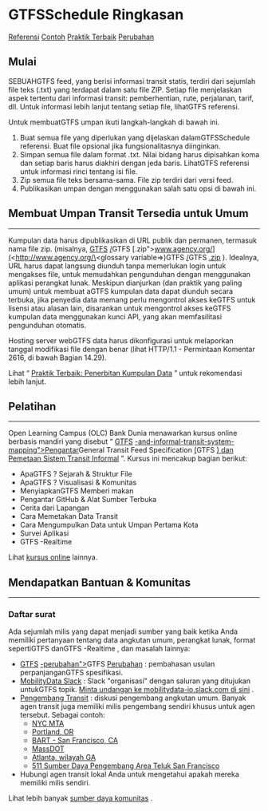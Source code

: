 # GTFSSchedule Ringkasan

<div class="landing-page"><a class="button" href="reference">Referensi</a> <a class="button" href="examples">Contoh</a> <a class="button" href="best-practices">Praktik Terbaik</a> <a class="button" href="changes">Perubahan</a></div>

## Mulai

SEBUAHGTFS feed, yang berisi informasi transit statis, terdiri dari sejumlah file teks (.txt) yang terdapat dalam satu file ZIP. Setiap file menjelaskan aspek tertentu dari informasi transit: pemberhentian, rute, perjalanan, tarif, dll. Untuk informasi lebih lanjut tentang setiap file, lihatGTFS referensi.

Untuk membuatGTFS umpan ikuti langkah-langkah di bawah ini.

1. Buat semua file yang diperlukan yang dijelaskan dalamGTFSSchedule referensi. Buat file opsional jika fungsionalitasnya diinginkan.
1. Simpan semua file dalam format .txt. Nilai bidang harus dipisahkan koma dan setiap baris harus diakhiri dengan jeda baris. LihatGTFS referensi untuk informasi rinci tentang isi file.
1. Zip semua file teks bersama-sama. File zip terdiri dari versi feed.
1. Publikasikan umpan dengan menggunakan salah satu opsi di bawah ini.

## Membuat Umpan Transit Tersedia untuk Umum

<hr/>

Kumpulan data harus dipublikasikan di URL publik dan permanen, termasuk nama file zip. (misalnya, [GTFS](<http://www.agency.org/\<glossary variable=>) [/](<http://www.agency.org/\<glossary variable=>)GTFS [.zip">www.agency.org/](<http://www.agency.org/\<glossary variable=>)GTFS [/](<http://www.agency.org/\<glossary variable=>)GTFS [.zip](<http://www.agency.org/\<glossary variable=>) ). Idealnya, URL harus dapat langsung diunduh tanpa memerlukan login untuk mengakses file, untuk memudahkan pengunduhan dengan menggunakan aplikasi perangkat lunak. Meskipun dianjurkan (dan praktik yang paling umum) untuk membuat aGTFS kumpulan data dapat diunduh secara terbuka, jika penyedia data memang perlu mengontrol akses keGTFS untuk lisensi atau alasan lain, disarankan untuk mengontrol akses keGTFS kumpulan data menggunakan kunci API, yang akan memfasilitasi pengunduhan otomatis.

Hosting server webGTFS data harus dikonfigurasi untuk melaporkan tanggal modifikasi file dengan benar (lihat HTTP/1.1 - Permintaan Komentar 2616, di bawah Bagian 14.29).

Lihat “ [Praktik Terbaik: Penerbitan Kumpulan Data](best-practices/#dataset-publishing-general-practices) ” untuk rekomendasi lebih lanjut.

## Pelatihan

<hr/>

Open Learning Campus (OLC) Bank Dunia menawarkan kursus online berbasis mandiri yang disebut “ [GTFS](<https://olc.worldbank.org/content/introduction-general-transit-feed-specification-\<glossary variable=>) [-and-informal-transit-system-mapping">Pengantar](<https://olc.worldbank.org/content/introduction-general-transit-feed-specification-\<glossary variable=>)General Transit Feed Specification [(](<https://olc.worldbank.org/content/introduction-general-transit-feed-specification-\<glossary variable=>)GTFS [) dan Pemetaan Sistem Transit Informal](<https://olc.worldbank.org/content/introduction-general-transit-feed-specification-\<glossary variable=>) ”. Kursus ini mencakup bagian berikut:

* ApaGTFS ? Sejarah & Struktur File
* ApaGTFS ? Visualisasi & Komunitas
* MenyiapkanGTFS Memberi makan
* Pengantar GitHub & Alat Sumber Terbuka
* Cerita dari Lapangan
* Cara Memetakan Data Transit
* Cara Mengumpulkan Data untuk Umpan Pertama Kota
* Survei Aplikasi
* GTFS -Realtime

Lihat [kursus online](../resources/other/#on-line-courses) lainnya.

## Mendapatkan Bantuan & Komunitas

<hr/>

### Daftar surat

Ada sejumlah milis yang dapat menjadi sumber yang baik ketika Anda memiliki pertanyaan tentang data angkutan umum, perangkat lunak, format sepertiGTFS danGTFS -Realtime , dan masalah lainnya:

* [GTFS](<https://groups.google.com/group/\<glossary variable=>) [-perubahan">](<https://groups.google.com/group/\<glossary variable=>)GTFS [Perubahan](<https://groups.google.com/group/\<glossary variable=>) : pembahasan usulan perpanjanganGTFS spesifikasi.
* [MobilityData Slack](https://mobilitydata-io.slack.com/) : Slack "organisasi" dengan saluran yang ditujukan untukGTFS topik. [Minta undangan ke mobilitydata-io.slack.com di sini](https://share.mobilitydata.org/slack) .
* [Pengembang Transit](https://groups.google.com/group/transit-developers) : diskusi pengembang angkutan umum. Banyak agen transit juga memiliki milis pengembang sendiri khusus untuk agen tersebut. Sebagai contoh:
  * [NYC MTA](https://groups.google.com/group/mtadeveloperresources)
  * [Portland, OR](https://groups.google.com/group/transit-developers-pdx)
  * [BART - San Francisco, CA](https://groups.google.com/group/bart-developers)
  * [MassDOT](https://groups.google.com/group/massdotdevelopers)
  * [Atlanta, wilayah GA](https://groups.google.com/forum/#!forum/atl-transit-developers)
  * [511 Sumber Daya Pengembang Area Teluk San Francisco](https://groups.google.com/forum/#!forum/511sfbaydeveloperresources)
* Hubungi agen transit lokal Anda untuk mengetahui apakah mereka memiliki milis sendiri.

Lihat lebih banyak [sumber daya komunitas](../resources/community) .
